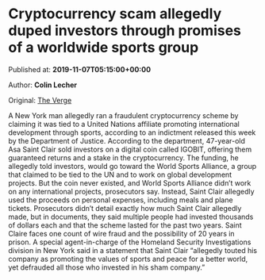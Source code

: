 
# Cryptocurrency scam allegedly duped investors through promises of a worldwide sports group

Published at: **2019-11-07T05:15:00+00:00**

Author: **Colin Lecher**

Original: [The Verge](https://www.theverge.com/2019/11/6/20951628/cryptocurrency-indictment-igobit-world-sports-alliance)

A New York man allegedly ran a fraudulent cryptocurrency scheme by claiming it was tied to a United Nations affiliate promoting international development through sports, according to an indictment released this week by the Department of Justice.
According to the department, 47-year-old Asa Saint Clair sold investors on a digital coin called IGOBIT, offering them guaranteed returns and a stake in the cryptocurrency. The funding, he allegedly told investors, would go toward the World Sports Alliance, a group that claimed to be tied to the UN and to work on global development projects. But the coin never existed, and World Sports Alliance didn’t work on any international projects, prosecutors say.
Instead, Saint Clair allegedly used the proceeds on personal expenses, including meals and plane tickets. Prosecutors didn’t detail exactly how much Saint Clair allegedly made, but in documents, they said multiple people had invested thousands of dollars each and that the scheme lasted for the past two years.
Saint Claire faces one count of wire fraud and the possibility of 20 years in prison.
A special agent-in-charge of the Homeland Security Investigations division in New York said in a statement that Saint Clair “allegedly touted his company as promoting the values of sports and peace for a better world, yet defrauded all those who invested in his sham company.”
